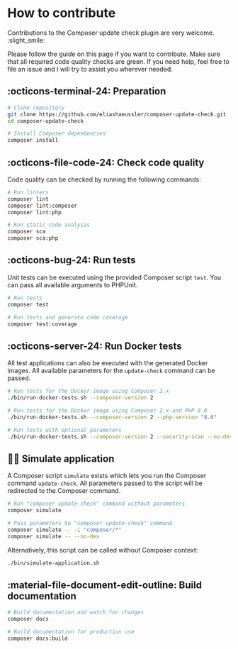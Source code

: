 # How to contribute

Contributions to the Composer update check plugin are very welcome. :slight_smile:

Please follow the guide on this page if you want to contribute. Make sure
that all required code quality checks are green. If you need help, feel free
to file an issue and I will try to assist you wherever needed.

## :octicons-terminal-24: Preparation

```bash
# Clone repository
git clone https://github.com/eliashaeussler/composer-update-check.git
cd composer-update-check

# Install Composer dependencies
composer install
```

## :octicons-file-code-24: Check code quality

Code quality can be checked by running the following commands:

```bash
# Run linters
composer lint
composer lint:composer
composer lint:php

# Run static code analysis
composer sca
composer sca:php
```

## :octicons-bug-24: Run tests

Unit tests can be executed using the provided Composer script `test`.
You can pass all available arguments to PHPUnit.

```bash
# Run tests
composer test

# Run tests and generate code coverage
composer test:coverage
```

## :octicons-server-24: Run Docker tests

All test applications can also be executed with the generated Docker
images. All available parameters for the `update-check` command can be passed.

```bash
# Run tests for the Docker image using Composer 2.x
./bin/run-docker-tests.sh --composer-version 2

# Run tests for the Docker image using Composer 2.x and PHP 8.0
./bin/run-docker-tests.sh --composer-version 2 --php-version "8.0"

# Run tests with optional parameters
./bin/run-docker-tests.sh --composer-version 2 --security-scan --no-dev
```

## :technologist: Simulate application

A Composer script `simulate` exists which lets you run the Composer
command `update-check`. All parameters passed to the script will be
redirected to the Composer command.

```bash
# Run "composer update-check" command without parameters
composer simulate

# Pass parameters to "composer update-check" command
composer simulate -- -i "composer/*"
composer simulate -- --no-dev
```

Alternatively, this script can be called without Composer context:

```bash
./bin/simulate-application.sh
```

## :material-file-document-edit-outline: Build documentation

```bash
# Build documentation and watch for changes
composer docs

# Build documentation for production use
composer docs:build
```

